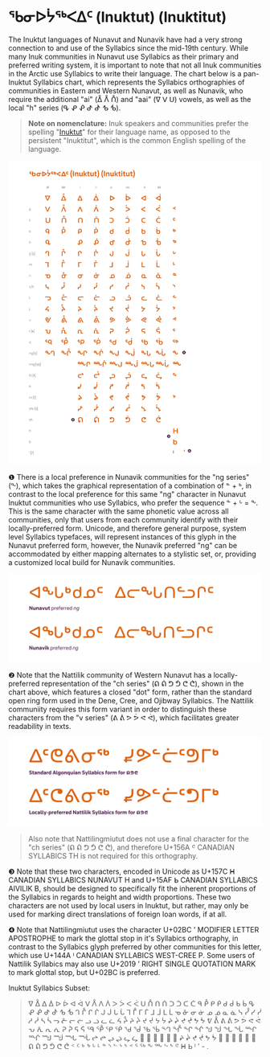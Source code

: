 # ᖃᓂᐅᔮᖅᐸᐃᑦ (Inuktut) (Inuktitut)
The Inuktut languages of Nunavut and Nunavik have had a very strong connection to and use of the Syllabics since the mid-19th century. While many Inuk communities in Nunavut use Syllabics as their primary and preferred writing system, it is important to note that not all Inuk communities in the Arctic use Syllabics to write their language. The chart below is a pan-Inuktut Syllabics chart, which represents the Syllabics orthographies of communities in Eastern and Western Nunavut, as well as Nunavik, who require the additional "ai" (ᐂ ᐰ ᑍ) and "aai" (ᐁ ᐯ ᑌ) vowels, as well as the local "h" series (ᕴ ᕵ ᕶ ᕷ ᕸ ᕹ ᕺ).

> **Note on nomenclature:** Inuk speakers and communities prefer the spelling "[Inuktut](https://tusaalanga.ca/index.php/)" for their language name, as opposed to the persistent "Inuktitut", which is the common English spelling of the language.



![Inuktut-Syllabics Complete Orthography Chart](/static-syllabics-charts/inuktut-syllabics.png)


❶ There is a local preference in Nunavik communities for the "ng series" (ᖕ), which takes the graphical representation of a combination of ᓐ + ᒃ, in contrast to the local preference for this same "ng" character in Nunavut Inuktut communities who use Syllabics, who prefer the sequence ᓐ + ᒡ = ᖕ. This is the same character with the same phonetic value across all communities, only that users from each community identify with their locally-preferred form. Unicode, and therefore general purpose, system level Syllabics typefaces, will represent instances of this glyph in the Nunavut preferred form, however, the Nunavik preferred "ng" can be accommodated by either mapping alternates to a stylistic set, or, providing a customized local build for Nunavik communities.

![Nunavut and Nunavik preferred "ng"](/figures/ng-locl.png)


❷ Note that the Nattilik community of Western Nunavut has a locally-preferred representation of the "ch series" (ᕠ ᕢ ᕤ ᕥ ᕦ ᕧ), shown in the chart above, which features a closed "dot" form, rather than the standard open ring form used in the Dene, Cree, and Ojibway Syllabics. The Nattilik communiity requires this form variant in order to distinguish these characters from the "v series" (ᕕ ᕖ ᕗ ᕘ ᕙ ᕚ), which facilitates greater readability in texts.

![Nattilik preferred ᕠ ᕤ ᕦ](/figures/nattilik-locl-%E1%95%A0%E1%95%A4%E1%95%A6.png)

> Also note that Nattilingmiutut does not use a final character for the "ch series" (ᕠ ᕢ ᕤ ᕥ ᕦ ᕧ), and therefore U+156A ᕪ CANADIAN SYLLABICS TH is not required for this orthography.

❸ Note that these two characters, encoded in Unicode as U+157C ᕼ CANADIAN SYLLABICS NUNAVUT H and U+15AF ᖯ CANADIAN SYLLABICS AIVILIK B, should be designed to specifically fit the inherent proportions of the Syllabics in regards to height and width proportions. These two characters are not used by local users in Inuktut, but rather, may only be used for marking direct translations of foreign loan words, if at all.

❹ Note that Nattilingmiutut uses the character U+02BC ʼ MODIFIER LETTER APOSTROPHE to mark the glottal stop in it's Syllabics orthography, in contrast to the Syllabics glyph preferred by other communities for this letter, which use U+144A ᑊ CANADIAN SYLLABICS WEST-CREE P. Some users of Nattilik Syllabics may also use U+2019 ’ RIGHT SINGLE QUOTATION MARK to mark glottal stop, but U+02BC is preferred.


Inuktut Syllabics Subset:
> ᐁ ᐂ ᐃ ᐄ ᐅ ᐆ ᐊ ᐋ ᐯ ᐰ ᐱ ᐲ ᐳ ᐴ ᐸ ᐹ ᑌ ᑍ ᑎ ᑏ ᑐ ᑑ ᑕ ᑖ ᑫ ᑬ ᑭ ᑮ ᑯ ᑰ ᑲ ᑳ ᕴ ᕵ ᕶ ᕷ ᕸ ᕹ ᕺ ᒉ ᒊ ᒋ ᒌ ᒍ ᒎ ᒐ ᒑ ᒣ ᒤ ᒥ ᒦ ᒧ ᒨ ᒪ ᒫ ᓀ ᓁ ᓂ ᓃ ᓄ ᓅ ᓇ ᓈ ᓭ ᓮ ᓯ ᓰ ᓱ ᓲ ᓴ ᓵ ᓓ ᓔ ᓕ ᓖ ᓗ ᓘ ᓚ ᓛ ᔦ ᔧ ᔨ ᔩ ᔪ ᔫ ᔭ ᔮ ᖨ ᖩ ᖪ ᖫ ᖬ ᖭ ᕓ ᕔ ᕕ ᕖ ᕗ ᕘ ᕙ ᕚ ᕃ ᕅ ᕆ ᕇ ᕈ ᕉ ᕋ ᕌ ᙯ ᕾ ᕿ ᖀ ᖁ ᖂ ᖃ ᖄ ᙰ ᖎ ᖏ ᖐ ᖑ ᖒ ᖓ ᖔ ᙱ ᙲ ᙳ ᙴ ᙵ ᙶ ᖠ ᖡ ᖢ ᖣ ᖤ ᖥ 𑪰 𑪱 𑪲 𑪳 𑪴 𑪵 ᖨ ᖩ ᖪ ᖫ ᖬ ᖭ 𑪶 𑪷 𑪸 𑪹 𑪺 𑪻 ᕠ ᕢ ᕤ ᕥ ᕦ ᕧ ᑉ ᑦ ᒃ ᕻ ᒡ ᒻ ᓐ ᔅ ᓪ ᔾ ᖮ ᕝ ᕐ ᖅ ᖕ ᖖ ᖦ  ᖮ  ᕪ ᕼ ᖯ ᑊ ’ - .
